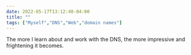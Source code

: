 ---date: 2022-05-17T13:12:48-04:00title: ""tags: ["Myself","DNS","Web","domain names"]---The more I learn about and work with the DNS, the more impressive and frightening it becomes.